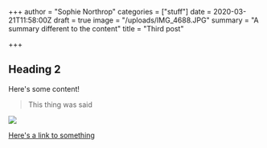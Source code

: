 +++
author = "Sophie Northrop"
categories = ["stuff"]
date = 2020-03-21T11:58:00Z
draft = true
image = "/uploads/IMG_4688.JPG"
summary = "A summary different to the content"
title = "Third post"

+++
## Heading 2

Here's some content!

> This thing was said

![](/uploads/buzz-andersen-145254-unsplash.jpg)

[Here's a link to something](https://duckduckgo.com "DuckDuckGo")